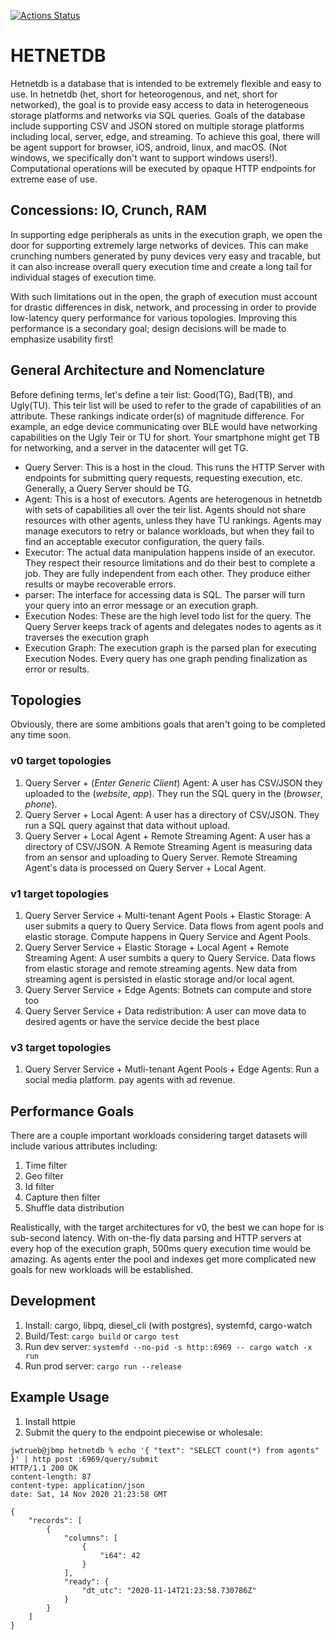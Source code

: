 [![Actions Status](https://github.com/trueb2/hetnetdb/workflows/main.yml/badge.svg)](https://github.com/trueb2/hetnetdb/actions)


# HETNETDB

Hetnetdb is a database that is intended to be extremely flexible and easy to use. In hetnetdb (het, short for heteorogenous, and net, short for networked), the goal is to provide easy access to data in heterogeneous storage platforms and networks via SQL queries. Goals of the database include supporting CSV and JSON stored on multiple storage platforms including local, server, edge, and streaming. To achieve this goal, there will be agent support for browser, iOS, android, linux, and macOS. (Not windows, we specifically don't want to support windows users!). Computational operations will be executed by opaque HTTP endpoints for extreme ease of use.


## Concessions: IO, Crunch, RAM
In supporting edge peripherals as units in the execution graph, we open the door for supporting extremely large networks of devices. This can make crunching numbers generated by puny devices very easy and tracable, but it can also increase overall query execution time and create a long tail for individual stages of execution time.

With such limitations out in the open, the graph of execution must account for drastic differences in disk, network, and processing in order to provide low-latency query performance for various topologies. Improving this performance is a secondary goal; design decisions will be made to emphasize usability first!

## General Architecture and Nomenclature

Before defining terms, let's define a teir list: Good(TG), Bad(TB), and Ugly(TU). This teir list will be used to refer to the grade of capabilities of an attribute. These rankings indicate order(s) of magnitude difference. For example, an edge device communicating over BLE would have networking capabilities on the Ugly Teir or TU for short. Your smartphone might get TB for networking, and a server in the datacenter will get TG.


* Query Server: This is a host in the cloud. This runs the HTTP Server with endpoints for submitting query requests, requesting execution, etc. Generally, a Query Server should be TG.
* Agent: This is a host of executors. Agents are heterogenous in hetnetdb with sets of capabilities all over the teir list. Agents should not share resources with other agents, unless they have TU rankings. Agents may manage executors to retry or balance workloads, but when they fail to find an acceptable executor configuration, the query fails.
* Executor: The actual data manipulation happens inside of an executor. They respect their resource limitations and do their best to complete a job. They are fully independent from each other. They produce either results or maybe recoverable errors.
* parser: The interface for accessing data is SQL. The parser will turn your query into an error message or an execution graph.
* Execution Nodes: These are the high level todo list for the query. The Query Server keeps track of agents and delegates nodes to agents as it traverses the execution graph
* Execution Graph: The execution graph is the parsed plan for executing Execution Nodes. Every query has one graph pending finalization as error or results.


## Topologies

Obviously, there are some ambitions goals that aren't going to be completed any time soon.

### v0 target topologies

1. Query Server + (_Enter Generic Client_) Agent: A user has CSV/JSON they uploaded to the (_website_, _app_). They run the SQL query in the (_browser_, _phone_).
1. Query Server + Local Agent: A user has a directory of CSV/JSON. They run a SQL query against that data without upload.
1. Query Server + Local Agent + Remote Streaming Agent: A user has a directory of CSV/JSON. A Remote Streaming Agent is measuring data from an sensor and uploading to Query Server. Remote Streaming Agent's data is processed on Query Server + Local Agent.

### v1 target topologies

1. Query Server Service + Multi-tenant Agent Pools + Elastic Storage: A user submits a query to Query Service. Data flows from agent pools and elastic storage. Compute happens in Query Service and Agent Pools.
1. Query Server Service + Elastic Storage + Local Agent + Remote Streaming Agent: A user sumbits a query to Query Service. Data flows from elastic storage and remote streaming agents. New data from streaming agent is persisted in elastic storage and/or local agent.
1. Query Server Service + Edge Agents: Botnets can compute and store too
1. Query Server Service + Data redistribution: A user can move data to desired agents or have the service decide the best place

### v3 target topologies

1. Query Server Service + Mutli-tenant Agent Pools + Edge Agents: Run a social media platform. pay agents with ad revenue.


## Performance Goals

There are a couple important workloads considering target datasets will include various attributes including:
1. Time filter
1. Geo filter
1. Id filter
1. Capture then filter
1. Shuffle data distribution

Realistically, with the target architectures for v0, the best we can hope for is sub-second latency. With on-the-fly data parsing and HTTP servers at every hop of the execution graph, 500ms query execution time would be amazing. As agents enter the pool and indexes get more complicated new goals for new workloads will be established.


## Development

1. Install: cargo, libpq, diesel_cli (with postgres), systemfd, cargo-watch
2. Build/Test: `cargo build` or `cargo test`
3. Run dev server: `systemfd --no-pid -s http::6969 -- cargo watch -x run`
4. Run prod server: `cargo run --release`

## Example Usage

1. Install httpie
2. Submit the query to the endpoint piecewise or wholesale:

```
jwtrueb@jbmp hetnetdb % echo '{ "text": "SELECT count(*) from agents" }' | http post :6969/query/submit
HTTP/1.1 200 OK
content-length: 87
content-type: application/json
date: Sat, 14 Nov 2020 21:23:58 GMT

{
    "records": [
        {
            "columns": [
                {
                    "i64": 42
                }
            ],
            "ready": {
                "dt_utc": "2020-11-14T21:23:58.730786Z"
            }
        }
    ]
}
```
